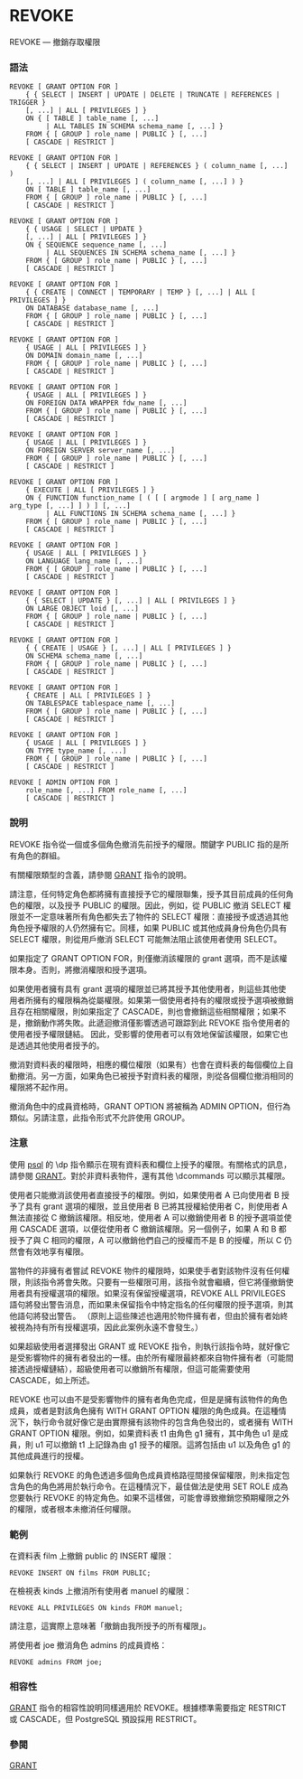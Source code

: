 # REVOKE

REVOKE — 撤銷存取權限

### 語法

```text
REVOKE [ GRANT OPTION FOR ]
    { { SELECT | INSERT | UPDATE | DELETE | TRUNCATE | REFERENCES | TRIGGER }
    [, ...] | ALL [ PRIVILEGES ] }
    ON { [ TABLE ] table_name [, ...]
         | ALL TABLES IN SCHEMA schema_name [, ...] }
    FROM { [ GROUP ] role_name | PUBLIC } [, ...]
    [ CASCADE | RESTRICT ]

REVOKE [ GRANT OPTION FOR ]
    { { SELECT | INSERT | UPDATE | REFERENCES } ( column_name [, ...] )
    [, ...] | ALL [ PRIVILEGES ] ( column_name [, ...] ) }
    ON [ TABLE ] table_name [, ...]
    FROM { [ GROUP ] role_name | PUBLIC } [, ...]
    [ CASCADE | RESTRICT ]

REVOKE [ GRANT OPTION FOR ]
    { { USAGE | SELECT | UPDATE }
    [, ...] | ALL [ PRIVILEGES ] }
    ON { SEQUENCE sequence_name [, ...]
         | ALL SEQUENCES IN SCHEMA schema_name [, ...] }
    FROM { [ GROUP ] role_name | PUBLIC } [, ...]
    [ CASCADE | RESTRICT ]

REVOKE [ GRANT OPTION FOR ]
    { { CREATE | CONNECT | TEMPORARY | TEMP } [, ...] | ALL [ PRIVILEGES ] }
    ON DATABASE database_name [, ...]
    FROM { [ GROUP ] role_name | PUBLIC } [, ...]
    [ CASCADE | RESTRICT ]

REVOKE [ GRANT OPTION FOR ]
    { USAGE | ALL [ PRIVILEGES ] }
    ON DOMAIN domain_name [, ...]
    FROM { [ GROUP ] role_name | PUBLIC } [, ...]
    [ CASCADE | RESTRICT ]

REVOKE [ GRANT OPTION FOR ]
    { USAGE | ALL [ PRIVILEGES ] }
    ON FOREIGN DATA WRAPPER fdw_name [, ...]
    FROM { [ GROUP ] role_name | PUBLIC } [, ...]
    [ CASCADE | RESTRICT ]

REVOKE [ GRANT OPTION FOR ]
    { USAGE | ALL [ PRIVILEGES ] }
    ON FOREIGN SERVER server_name [, ...]
    FROM { [ GROUP ] role_name | PUBLIC } [, ...]
    [ CASCADE | RESTRICT ]

REVOKE [ GRANT OPTION FOR ]
    { EXECUTE | ALL [ PRIVILEGES ] }
    ON { FUNCTION function_name [ ( [ [ argmode ] [ arg_name ] arg_type [, ...] ] ) ] [, ...]
         | ALL FUNCTIONS IN SCHEMA schema_name [, ...] }
    FROM { [ GROUP ] role_name | PUBLIC } [, ...]
    [ CASCADE | RESTRICT ]

REVOKE [ GRANT OPTION FOR ]
    { USAGE | ALL [ PRIVILEGES ] }
    ON LANGUAGE lang_name [, ...]
    FROM { [ GROUP ] role_name | PUBLIC } [, ...]
    [ CASCADE | RESTRICT ]

REVOKE [ GRANT OPTION FOR ]
    { { SELECT | UPDATE } [, ...] | ALL [ PRIVILEGES ] }
    ON LARGE OBJECT loid [, ...]
    FROM { [ GROUP ] role_name | PUBLIC } [, ...]
    [ CASCADE | RESTRICT ]

REVOKE [ GRANT OPTION FOR ]
    { { CREATE | USAGE } [, ...] | ALL [ PRIVILEGES ] }
    ON SCHEMA schema_name [, ...]
    FROM { [ GROUP ] role_name | PUBLIC } [, ...]
    [ CASCADE | RESTRICT ]

REVOKE [ GRANT OPTION FOR ]
    { CREATE | ALL [ PRIVILEGES ] }
    ON TABLESPACE tablespace_name [, ...]
    FROM { [ GROUP ] role_name | PUBLIC } [, ...]
    [ CASCADE | RESTRICT ]

REVOKE [ GRANT OPTION FOR ]
    { USAGE | ALL [ PRIVILEGES ] }
    ON TYPE type_name [, ...]
    FROM { [ GROUP ] role_name | PUBLIC } [, ...]
    [ CASCADE | RESTRICT ]

REVOKE [ ADMIN OPTION FOR ]
    role_name [, ...] FROM role_name [, ...]
    [ CASCADE | RESTRICT ]
```

### 說明

REVOKE 指令從一個或多個角色撤消先前授予的權限。關鍵字 PUBLIC 指的是所有角色的群組。

有關權限類型的含義，請參閱 [GRANT](grant.md) 指令的說明。

請注意，任何特定角色都將擁有直接授予它的權限聯集，授予其目前成員的任何角色的權限，以及授予 PUBLIC 的權限。因此，例如，從 PUBLIC 撤消 SELECT 權限並不一定意味著所有角色都失去了物件的 SELECT 權限：直接授予或透過其他角色授予權限的人仍然擁有它。同樣，如果 PUBLIC 或其他成員身份角色仍具有 SELECT 權限，則從用戶撤消 SELECT 可能無法阻止該使用者使用 SELECT。

如果指定了 GRANT OPTION FOR，則僅撤消該權限的 grant 選項，而不是該權限本身。否則，將撤消權限和授予選項。

如果使用者擁有具有 grant 選項的權限並已將其授予其他使用者，則這些其他使用者所擁有的權限稱為從屬權限。如果第一個使用者持有的權限或授予選項被撤銷且存在相關權限，則如果指定了 CASCADE，則也會撤銷這些相關權限；如果不是，撤銷動作將失敗。此遞迴撤消僅影響透過可跟踪到此 REVOKE 指令使用者的使用者授予權限鏈結。 因此，受影響的使用者可以有效地保留該權限，如果它也是透過其他使用者授予的。

撤消對資料表的權限時，相應的欄位權限（如果有）也會在資料表的每個欄位上自動撤消。另一方面，如果角色已被授予對資料表的權限，則從各個欄位撤消相同的權限將不起作用。

撤消角色中的成員資格時，GRANT OPTION 將被稱為 ADMIN OPTION，但行為類似。另請注意，此指令形式不允許使用 GROUP。

### 注意

使用 [psql](../client-applications/psql.md) 的 \dp 指令顯示在現有資料表和欄位上授予的權限。有關格式的訊息，請參閱 [GRANT](grant.md)。對於非資料表物件，還有其他 \dcommands 可以顯示其權限。

使用者只能撤消該使用者直接授予的權限。例如，如果使用者 A 已向使用者 B 授予了具有 grant 選項的權限，並且使用者 B 已將其授權給使用者 C，則使用者 A 無法直接從 C 撤銷該權限。相反地，使用者 A 可以撤銷使用者 B 的授予選項並使用 CASCADE 選項，以便從使用者 C 撤銷該權限。另一個例子，如果 A 和 B 都授予了與 C 相同的權限，A 可以撤銷他們自己的授權而不是 B 的授權，所以 C 仍然會有效地享有權限。

當物件的非擁有者嘗試 REVOKE 物件的權限時，如果使手者對該物件沒有任何權限，則該指令將會失敗。只要有一些權限可用，該指令就會繼續，但它將僅撤銷使用者具有授權選項的權限。如果沒有保留授權選項，REVOKE ALL PRIVILEGES 語句將發出警告消息，而如果未保留指令中特定指名的任何權限的授予選項，則其他語句將發出警告。 （原則上這些陳述也適用於物件擁有者，但由於擁有者始終被視為持有所有授權選項，因此此案例永遠不會發生。）

如果超級使用者選擇發出 GRANT 或 REVOKE 指令，則執行該指令時，就好像它是受影響物件的擁有者發出的一樣。由於所有權限最終都來自物件擁有者（可能間接透過授權鏈結），超級使用者可以撤銷所有權限，但這可能需要使用 CASCADE，如上所述。

REVOKE 也可以由不是受影響物件的擁有者角色完成，但是是擁有該物件的角色成員，或者是對該角色擁有 WITH GRANT OPTION 權限的角色成員。在這種情況下，執行命令就好像它是由實際擁有該物件的包含角色發出的，或者擁有 WITH GRANT OPTION 權限。例如，如果資料表 t1 由角色 g1 擁有，其中角色 u1 是成員，則 u1 可以撤銷 t1 上記錄為由 g1 授予的權限。這將包括由 u1 以及角色 g1 的其他成員進行的授權。

如果執行 REVOKE 的角色透過多個角色成員資格路徑間接保留權限，則未指定包含角色的角色將用於執行命令。在這種情況下，最佳做法是使用 SET ROLE 成為您要執行 REVOKE 的特定角色。如果不這樣做，可能會導致撤銷您預期權限之外的權限，或者根本未撤消任何權限。

### 範例

在資料表 film 上撤銷 public 的 INSERT 權限：

```text
REVOKE INSERT ON films FROM PUBLIC;
```

在檢視表 kinds 上撤消所有使用者 manuel 的權限：

```text
REVOKE ALL PRIVILEGES ON kinds FROM manuel;
```

請注意，這實際上意味著「撤銷由我所授予的所有權限」。

將使用者 joe 撤消角色 admins 的成員資格：

```text
REVOKE admins FROM joe;
```

### 相容性

[GRANT](grant.md) 指令的相容性說明同樣適用於 REVOKE。根據標準需要指定 RESTRICT 或 CASCADE，但 PostgreSQL 預設採用 RESTRICT。

### 參閱

[GRANT](grant.md)

